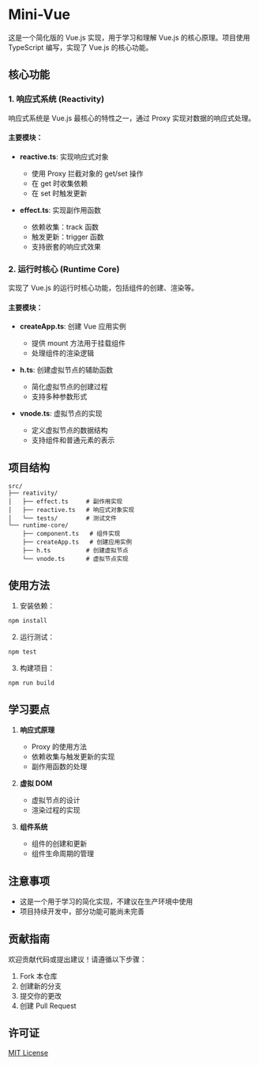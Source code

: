 # Mini-Vue

这是一个简化版的 Vue.js 实现，用于学习和理解 Vue.js 的核心原理。项目使用 TypeScript 编写，实现了 Vue.js 的核心功能。

## 核心功能

### 1. 响应式系统 (Reactivity)

响应式系统是 Vue.js 最核心的特性之一，通过 Proxy 实现对数据的响应式处理。

#### 主要模块：

- **reactive.ts**: 实现响应式对象
  - 使用 Proxy 拦截对象的 get/set 操作
  - 在 get 时收集依赖
  - 在 set 时触发更新

- **effect.ts**: 实现副作用函数
  - 依赖收集：track 函数
  - 触发更新：trigger 函数
  - 支持嵌套的响应式效果

### 2. 运行时核心 (Runtime Core)

实现了 Vue.js 的运行时核心功能，包括组件的创建、渲染等。

#### 主要模块：

- **createApp.ts**: 创建 Vue 应用实例
  - 提供 mount 方法用于挂载组件
  - 处理组件的渲染逻辑

- **h.ts**: 创建虚拟节点的辅助函数
  - 简化虚拟节点的创建过程
  - 支持多种参数形式

- **vnode.ts**: 虚拟节点的实现
  - 定义虚拟节点的数据结构
  - 支持组件和普通元素的表示

## 项目结构

```
src/
├── reativity/
│   ├── effect.ts     # 副作用实现
│   ├── reactive.ts   # 响应式对象实现
│   └── tests/        # 测试文件
└── runtime-core/
    ├── component.ts   # 组件实现
    ├── createApp.ts   # 创建应用实例
    ├── h.ts          # 创建虚拟节点
    └── vnode.ts      # 虚拟节点实现
```

## 使用方法

1. 安装依赖：
```bash
npm install
```

2. 运行测试：
```bash
npm test
```

3. 构建项目：
```bash
npm run build
```

## 学习要点

1. **响应式原理**
   - Proxy 的使用方法
   - 依赖收集与触发更新的实现
   - 副作用函数的处理

2. **虚拟 DOM**
   - 虚拟节点的设计
   - 渲染过程的实现

3. **组件系统**
   - 组件的创建和更新
   - 组件生命周期的管理

## 注意事项

- 这是一个用于学习的简化实现，不建议在生产环境中使用
- 项目持续开发中，部分功能可能尚未完善

## 贡献指南

欢迎贡献代码或提出建议！请遵循以下步骤：

1. Fork 本仓库
2. 创建新的分支
3. 提交你的更改
4. 创建 Pull Request

## 许可证

[MIT License](LICENSE)
